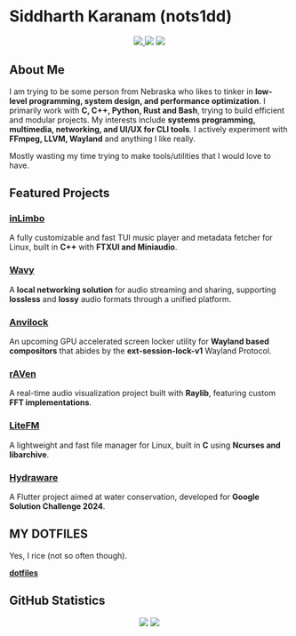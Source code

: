 # **Siddharth Karanam (nots1dd)**  

<p align="center">
  <a href="https://www.linkedin.com/in/siddharth-karanam/">
    <img src="https://img.shields.io/badge/LinkedIn-076678?style=for-the-badge&logo=linkedin&logoColor=white">
  </a>
  <a href="https://s1dd.is-a.dev/" style="text-decoration: none;">
    <img src="https://img.shields.io/badge/My%20Website-Click%20Here-blue?style=for-the-badge&logo=firefox&logoColor=white">
  </a>
  <a href="https://github.com/nots1dd">
    <img src="https://img.shields.io/github/followers/nots1dd?label=Followers&style=for-the-badge&color=blue">
  </a>
</p>  

## **About Me**
I am trying to be some person from Nebraska who likes to tinker in **low-level programming, system design, and performance optimization**. I primarily work with **C, C++, Python, Rust and Bash**, trying to build efficient and modular projects. My interests include **systems programming, multimedia, networking, and UI/UX for CLI tools**. I actively experiment with **FFmpeg, LLVM, Wayland** and anything I like really. 

Mostly wasting my time trying to make tools/utilities that I would love to have.

## **Featured Projects**
### **[inLimbo](https://github.com/nots1dd/inLimbo)**
A fully customizable and fast TUI music player and metadata fetcher for Linux, built in **C++** with **FTXUI and Miniaudio**.

### **[Wavy](https://github.com/Oinkognito/wavy)**
A **local networking solution** for audio streaming and sharing, supporting **lossless** and **lossy** audio formats through a unified platform.

### **[Anvilock](https://github.com/muvilon/anvilock)**
An upcoming GPU accelerated screen locker utility for **Wayland based compositors** that abides by the **ext-session-lock-v1** Wayland Protocol.

### **[rAVen](https://github.com/nots1dd/raven)**
A real-time audio visualization project built with **Raylib**, featuring custom **FFT implementations**.

### **[LiteFM](https://github.com/nots1dd/litefm)**
A lightweight and fast file manager for Linux, built in **C** using **Ncurses and libarchive**.

### **[Hydraware](https://github.com/nots1dd/hydraware)**
A Flutter project aimed at water conservation, developed for **Google Solution Challenge 2024**.

## **MY DOTFILES**

Yes, I rice (not so often though).

**[dotfiles](https://github.com/nots1dd/dotfiles)**


## **GitHub Statistics**
<p align="center">
  <img src="http://github-profile-summary-cards.vercel.app/api/cards/repos-per-language?username=nots1dd&theme=gruvbox">
  <img src="https://github-readme-stats.vercel.app/api?username=nots1dd&show_icons=true&theme=gruvbox">
</p>
